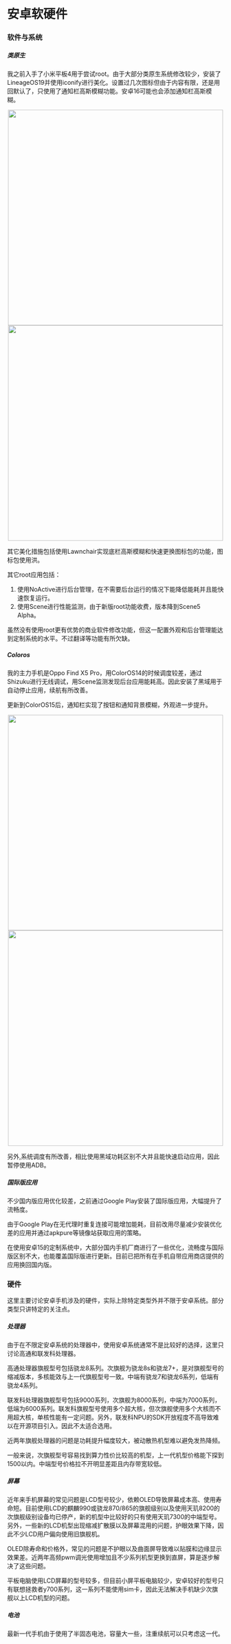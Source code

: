 # 安卓软硬件

### 软件与系统

##### 类原生

我之前入手了小米平板4用于尝试root。由于大部分类原生系统修改较少，安装了LineageOS19并使用iconify进行美化。设置过几次图标但由于内容有限，还是用回默认了，只使用了通知栏高斯模糊功能。安卓16可能也会添加通知栏高斯模糊。

<center class="half">
    <img src="../../files/pinned/iconify1.jpeg" width="500"/><img src="../../files/pinned/iconify2.jpeg" width="500"/>
</center>

其它美化措施包括使用Lawnchair实现底栏高斯模糊和快速更换图标包的功能，图标包使用洪。

其它root应用包括：
1. 使用NoActive进行后台管理，在不需要后台运行的情况下能降低能耗并且能快速恢复运行。
2. 使用Scene进行性能监测，由于新版root功能收费，版本降到Scene5 Alpha。

虽然没有使用root更有优势的商业软件修改功能，但这一配置外观和后台管理能达到定制系统的水平。不过翻译等功能有所欠缺。

##### Coloros

我的主力手机是Oppo Find X5 Pro，用ColorOS14的时候调度较差，通过Shizuku进行无线调试，用Scene监测发现后台应用能耗高。因此安装了黑域用于自动停止应用，续航有所改善。

更新到ColorOS15后，通知栏实现了按钮和通知背景模糊，外观进一步提升。

<center class="half">
    <img src="../../files/pinned/coloros1.jpeg" width="500"/><img src="../../files/pinned/coloros2.jpeg" width="500"/>
</center>

另外,系统调度有所改善，相比使用黑域功耗区别不大并且能快速启动应用，因此暂停使用ADB。

##### 国际版应用

不少国内版应用优化较差，之前通过Google Play安装了国际版应用，大幅提升了流畅度。

由于Google Play在无代理时重复连接可能增加能耗，目前改用尽量减少安装优化差的应用并通过apkpure等镜像站获取应用的策略。

在使用安卓15的定制系统中，大部分国内手机厂商进行了一些优化，流畅度与国际版区别不大，也能覆盖国际版进行更新。目前已把所有在手机自带应用商店提供的应用换回国内版。

### 硬件

这里主要讨论安卓手机涉及的硬件，实际上除特定类型外并不限于安卓系统。部分类型只讲特定的关注点。

##### 处理器

由于在不限定安卓系统的处理器中，使用安卓系统通常不是比较好的选择，这里只讨论高通和联发科处理器。

高通处理器旗舰型号包括骁龙8系列。次旗舰为骁龙8s和骁龙7+，是对旗舰型号的缩减版本，多核能效与上一代旗舰型号一致。中端有骁龙7和骁龙6系列，低端有骁龙4系列。

联发科处理器旗舰型号包括9000系列，次旗舰为8000系列，中端为7000系列，低端为6000系列。联发科旗舰型号使用多个超大核，但次旗舰使用多个大核而不用超大核，单核性能有一定问题。另外，联发科NPU的SDK开放程度不高导致难以在开源项目引入。因此不太适合选用。

近两年旗舰处理器的问题是功耗提升幅度较大，被动散热机型难以避免发热降频。

一般来说，次旗舰型号容易找到算力性价比较高的机型，上一代机型价格能下探到1500以内。中端型号价格拉不开明显差距且内存带宽较低。

##### 屏幕

近年来手机屏幕的常见问题是LCD型号较少，依赖OLED导致屏幕成本高、使用寿命短。目前使用LCD的麒麟990或骁龙870/865的旗舰级别以及使用天玑8200的次旗舰级别设备均已停产，新的机型中比较好的只有使用天玑7300的中端型号。另外，一些新的LCD机型出现缩减扩散膜以及屏幕混用的问题，护眼效果下降，因此不少LCD用户偏向使用旧旗舰机。

OLED除寿命和价格外，常见的问题是不护眼以及曲面屏导致难以贴膜和边缘显示效果差。近两年高频pwm调光使用增加且不少系列机型更换到直屏，算是逐步解决了这些问题。

平板电脑使用LCD屏幕的型号较多，但目前小屏平板电脑较少，安卓较好的型号只有联想拯救者y700系列，这一系列不能使用sim卡，因此无法解决手机缺少次旗舰以上LCD机型的问题。

##### 电池

最新一代手机由于使用了半固态电池，容量大一些，注重续航可以只考虑这一代。
